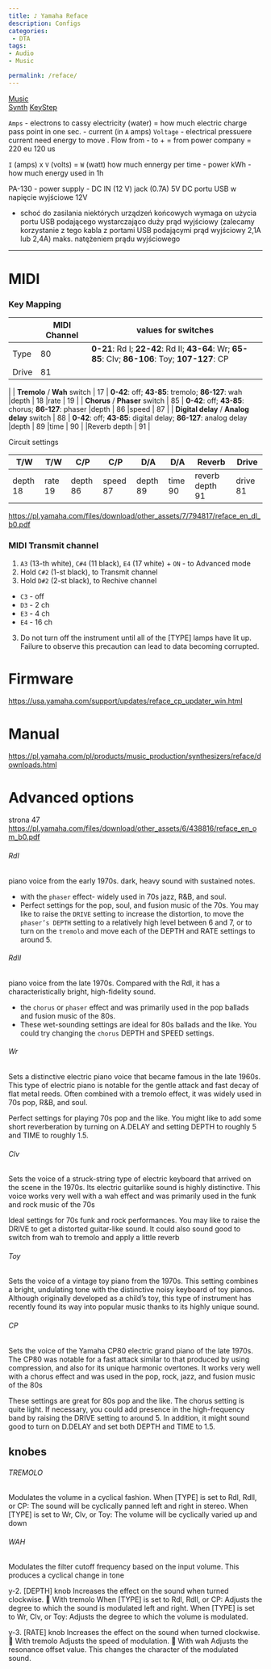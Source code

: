 ```yaml
---
title: ♪ Yamaha Reface
description: Configs
categories:
 - DTA
tags:
- Audio
- Music

permalink: /reface/
---
```


[Music](/music/)  
[Synth](/synth/)
[KeyStep](/keystep/)

`Amps` - electrons to cassy electricity (water)  =  how much electric charge pass point in one sec. - current (in `A` amps)
`Voltage` - electrical pressuere current need energy to move . Flow from - to + = from power company = 220 eu 120 us

`I` (amps) x `V` (volts) = `W` (watt) how much ennergy per time - power
kWh - how much energy used in 1h




PA-130 - power supply - DC IN (12 V) jack   (0.7A)
5V DC portu USB w napięcie wyjściowe 12V     
- schoć do zasilania niektórych urządzeń końcowych wymaga on użycia portu USB podającego wystarczająco duży prąd wyjściowy (zalecamy korzystanie z tego kabla z portami USB podającymi prąd wyjściowy 2,1A lub 2,4A)
 maks. natężeniem prądu wyjściowego


-----------




# MIDI
### Key Mapping


| | MIDI Channel | values for switches |  
|-|-|-|
|Type | 80 | **0-21**: Rd I; **22-42**: Rd II; **43-64**: Wr; **65-85**: Clv; **86-106**: Toy; **107-127**: CP
|Drive | 81
|
| **Tremolo** / **Wah** switch | 17 |	**0-42**: off; **43-85**: tremolo; **86-127**: wah
|depth | 18
|rate | 19
|
| **Chorus** / **Phaser** switch  | 85 | **0-42**: off; **43-85**: chorus; **86-127**: phaser
|depth | 86
|speed | 87
|
| **Digital delay** / **Analog delay** switch  | 88 | **0-42**: off; **43-85**: digital delay; **86-127**: analog delay
|depth	| 89
|time | 90
|
|Reverb depth | 91 |

Circuit settings

|T/W|T/W|C/P|C/P|D/A|D/A|Reverb|Drive|
|--|--|--|--|--|--|--|--|
| depth 18|rate 19|depth 86|speed 87| depth 89|time 90| reverb depth 91| drive 81

https://pl.yamaha.com/files/download/other_assets/7/794817/reface_en_dl_b0.pdf

### MIDI Transmit channel

1. `A3` (13-th white), `C#4` (11 black), `E4` (17 white) + `ON` - to Advanced mode
2. Hold `C#2` (1-st black), to Transmit channel
2. Hold `D#2` (2-st black), to Rechive channel
  - `C3` - off
  - `D3` - 2 ch
  - `E3` - 4 ch
  - `E4` - 16 ch
3. Do not turn off the instrument until all of the [TYPE] lamps have lit up. Failure to observe this precaution can lead
to data becoming corrupted.


# Firmware
https://usa.yamaha.com/support/updates/reface_cp_updater_win.html
# Manual

https://pl.yamaha.com/pl/products/music_production/synthesizers/reface/downloads.html

# Advanced options
strona 47
https://pl.yamaha.com/files/download/other_assets/6/438816/reface_en_om_b0.pdf


###### RdI
 piano voice from the early 1970s.
dark, heavy sound with sustained
notes.
- with the `phaser` effect- widely used in 70s jazz, R&B, and soul.
- Perfect settings for the pop, soul, and fusion music of the 70s.  You may like to raise the `DRIVE` setting to increase the distortion, to move the `phaser’s DEPTH` setting to a relatively high level between 6 and
7, or to turn on the `tremolo` and move each of the DEPTH and RATE settings to around 5.


###### RdII
piano voice from the late 1970s. Compared with the Rdl, it has a characteristically bright, high-fidelity sound.
- the `chorus` or `phaser` effect and was primarily used in the pop ballads and fusion music of the 80s.
- These wet-sounding settings are ideal for 80s ballads and the like. You could try changing the `chorus` DEPTH and SPEED settings.

###### Wr
Sets a distinctive electric piano voice
that became famous in the late 1960s.
This type of electric piano is notable
for the gentle attack and fast decay of
flat metal reeds. Often combined with
a tremolo effect, it was widely used in
70s pop, R&B, and soul.

Perfect settings for playing 70s pop and the like. You might like to add some short reverberation by
turning on A.DELAY and setting DEPTH to roughly 5 and TIME to roughly 1.5.


###### Clv
Sets the voice of a struck-string type of
electric keyboard that arrived on the
scene in the 1970s. Its electric guitarlike sound is highly distinctive. This
voice works very well with a wah effect
and was primarily used in the funk and
rock music of the 70s


Ideal settings for 70s funk and rock performances. You may like to raise the DRIVE to get a distorted
guitar-like sound. It could also sound good to switch from wah to tremolo and apply a little reverb


###### Toy
Sets the voice of a vintage toy piano
from the 1970s. This setting combines a
bright, undulating tone with the distinctive noisy keyboard of toy pianos.
Although originally developed as a
child’s toy, this type of instrument has
recently found its way into popular
music thanks to its highly unique sound.


###### CP
Sets the voice of the Yamaha CP80
electric grand piano of the late 1970s.
The CP80 was notable for a fast attack
similar to that produced by using compression, and also for its unique harmonic overtones. It works very well
with a chorus effect and was used in
the pop, rock, jazz, and fusion music of
the 80s

These settings are great for 80s pop and the like. The chorus setting is quite light. If necessary, you
could add presence in the high-frequency band by raising the DRIVE setting to around 5. In addition, it
might sound good to turn on D.DELAY and set both DEPTH and TIME to 1.5.

## knobes

###### TREMOLO
Modulates the volume in a cyclical fashion.
When [TYPE] is set to Rdl, Rdll, or
CP:
The sound will be cyclically panned left
and right in stereo.
When [TYPE] is set to Wr, Clv, or
Toy:
The volume will be cyclically varied up
and down

###### WAH
Modulates the filter cutoff frequency based
on the input volume. This produces a cyclical
change in tone


y-2. [DEPTH] knob
Increases the effect on the sound when turned
clockwise.
 With tremolo
When [TYPE] is set to Rdl, Rdll, or
CP:
Adjusts the degree to which the sound is
modulated left and right.
When [TYPE] is set to Wr, Clv, or
Toy:
Adjusts the degree to which the volume is
modulated.

y-3. [RATE] knob
Increases the effect on the sound when turned
clockwise.
 With tremolo
Adjusts the speed of modulation.
 With wah
Adjusts the resonance offset value. This
changes the character of the modulated
sound.
